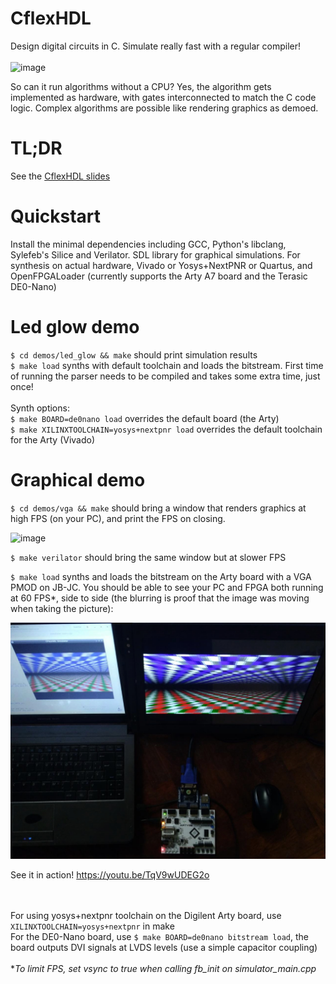 # CflexHDL
Design digital circuits in C. Simulate really fast with a regular compiler! <br><br>
![image](https://user-images.githubusercontent.com/8551129/154831058-58d46e66-95ee-456f-86af-d6b71917de36.png)

So can it run algorithms without a CPU? Yes, the algorithm gets implemented as hardware, with gates interconnected to match the C code logic. Complex algorithms are possible like rendering graphics as demoed.
# TL;DR
See the [CflexHDL slides](https://suarezvictor.github.io/cflexhdl/slides.html)

# Quickstart
Install the minimal dependencies including GCC, Python's libclang, Sylefeb's Silice and Verilator. SDL library for graphical simulations. For synthesis on actual hardware, Vivado or Yosys+NextPNR or Quartus, and OpenFPGALoader (currently supports the Arty A7 board and the Terasic DE0-Nano)

# Led glow demo
`$ cd demos/led_glow && make` should print simulation results <br>
`$ make load` synths with default toolchain and loads the bitstream. First time of running the parser needs to be compiled and takes some extra time, just once! <br><br>
Synth options: <br>
`$ make BOARD=de0nano load` overrides the default board (the Arty)<br>
`$ make XILINXTOOLCHAIN=yosys+nextpnr load` overrides the default toolchain for the Arty (Vivado)

# Graphical demo

`$ cd demos/vga && make` should bring a window that renders graphics at high FPS (on your PC), and print the FPS on closing.

![image](https://user-images.githubusercontent.com/8551129/154829656-1e1e916e-e1dd-460c-805a-50c46dd325b7.png)

`$ make verilator` should bring the same window but at slower FPS

`$ make load` synths and loads the bitstream on the Arty board with a VGA PMOD on JB-JC. You should be able to see your PC and FPGA both running at 60 FPS*, side to side (the blurring is proof that the image was moving when taking the picture):<br>

![image](doc/laptop%2BFPGA%203d%20demo.jpeg)

See it in action!
https://youtu.be/TqV9wUDEG2o

<br><br>
For using yosys+nextpnr toolchain on the Digilent Arty board, use `XILINXTOOLCHAIN=yosys+nextpnr` in make<br>
For the DE0-Nano board, use `$ make BOARD=de0nano bitstream load`, the board outputs DVI signals at LVDS levels (use a simple capacitor coupling)
<br><br>
*_To limit FPS, set vsync to true when calling fb_init on simulator_main.cpp_
